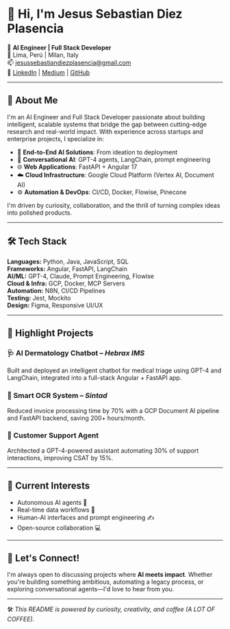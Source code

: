 # 👋 Hi, I'm Jesus Sebastian Diez Plasencia

🎯 **AI Engineer | Full Stack Developer**  
📍 Lima, Perú | Milan, Italy  
📫 [jesussebastiandiezplasencia@gmail.com](mailto:jesussebastiandiezplasencia@gmail.com)  
🔗 [LinkedIn](https://linkedin.com/in/jesusdiezp) | [Medium](https://medium.com/@jdev-king) | [GitHub](https://github.com/jdev-king)

---

## 🧠 About Me

I'm an AI Engineer and Full Stack Developer passionate about building intelligent, scalable systems that bridge the gap between cutting-edge research and real-world impact. With experience across startups and enterprise projects, I specialize in:

- 🚀 **End-to-End AI Solutions**: From ideation to deployment
- 💬 **Conversational AI**: GPT-4 agents, LangChain, prompt engineering
- 🌐 **Web Applications**: FastAPI + Angular 17
- ☁️ **Cloud Infrastructure**: Google Cloud Platform (Vertex AI, Document AI)
- ⚙️ **Automation & DevOps**: CI/CD, Docker, Flowise, Pinecone

I'm driven by curiosity, collaboration, and the thrill of turning complex ideas into polished products.

---

## 🛠️ Tech Stack

**Languages:** Python, Java, JavaScript, SQL  
**Frameworks:** Angular, FastAPI, LangChain  
**AI/ML:** GPT-4, Claude, Prompt Engineering, Flowise  
**Cloud & Infra:** GCP, Docker, MCP Servers  
**Automation:** N8N, CI/CD Pipelines  
**Testing:** Jest, Mockito  
**Design:** Figma, Responsive UI/UX  

---

## 📌 Highlight Projects

### 🩺 AI Dermatology Chatbot – *Hebrax IMS*
Built and deployed an intelligent chatbot for medical triage using GPT-4 and LangChain, integrated into a full-stack Angular + FastAPI app.

### 🧾 Smart OCR System – *Sintad*
Reduced invoice processing time by 70% with a GCP Document AI pipeline and FastAPI backend, saving 200+ hours/month.

### 💬 Customer Support Agent
Architected a GPT-4-powered assistant automating 30% of support interactions, improving CSAT by 15%.

---

## 🧪 Current Interests

- Autonomous AI agents 🤖  
- Real-time data workflows 🔄  
- Human-AI interfaces and prompt engineering ✍️  
- Open-source collaboration 💻

---

## 🌱 Let's Connect!

I'm always open to discussing projects where **AI meets impact**. Whether you're building something ambitious, automating a legacy process, or exploring conversational agents—I'd love to hear from you.

---

🛠️ *This README is powered by curiosity, creativity, and coffee (A LOT OF COFFEE).*
